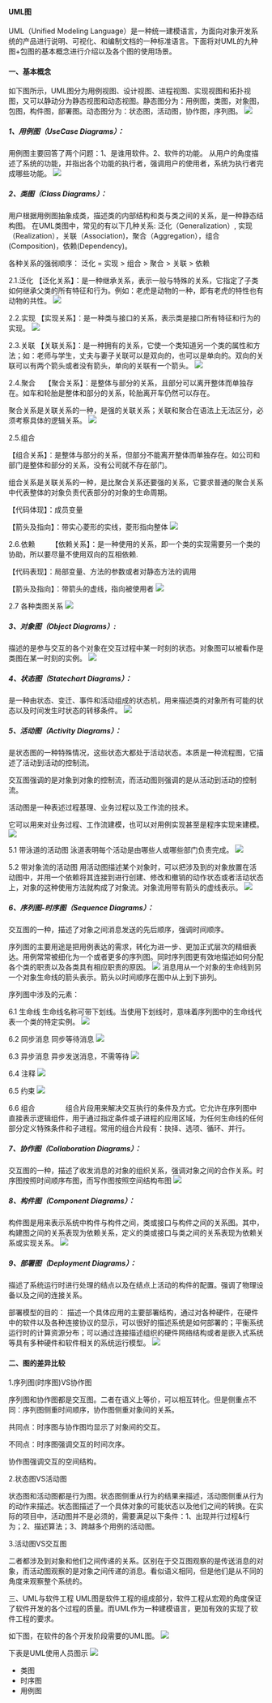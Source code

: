 #### UML图

UML（Unified Modeling Language）是一种统一建模语言，为面向对象开发系统的产品进行说明、可视化、和编制文档的一种标准语言。下面将对UML的九种图+包图的基本概念进行介绍以及各个图的使用场景。

#### 一、基本概念　　
如下图所示，UML图分为用例视图、设计视图、进程视图、实现视图和拓扑视图，又可以静动分为静态视图和动态视图。静态图分为：用例图，类图，对象图，包图，构件图，部署图。动态图分为：状态图，活动图，协作图，序列图。
![](/assets/uml_summary.png)

##### 1、用例图（UseCase Diagrams）： 
用例图主要回答了两个问题：1、是谁用软件。2、软件的功能。
从用户的角度描述了系统的功能，并指出各个功能的执行者，强调用户的使用者，系统为执行者完成哪些功能。
![](/assets/user_case_2.png)

##### 2、类图（Class Diagrams）：

用户根据用例图抽象成类，描述类的内部结构和类与类之间的关系，是一种静态结构图。 在UML类图中，常见的有以下几种关系: 泛化（Generalization）,  实现（Realization），关联（Association)，聚合（Aggregation），组合(Composition)，依赖(Dependency)。

各种关系的强弱顺序： 泛化 = 实现 > 组合 > 聚合 > 关联 > 依赖

2.1.泛化
【泛化关系】：是一种继承关系，表示一般与特殊的关系，它指定了子类如何继承父类的所有特征和行为。例如：老虎是动物的一种，即有老虎的特性也有动物的共性。
![](/assets/generalize_relation.png)

2.2.实现
【实现关系】：是一种类与接口的关系，表示类是接口所有特征和行为的实现。
![](/assets/interface_relation.png)

2.3.关联
【关联关系】：是一种拥有的关系，它使一个类知道另一个类的属性和方法；如：老师与学生，丈夫与妻子关联可以是双向的，也可以是单向的。双向的关联可以有两个箭头或者没有箭头，单向的关联有一个箭头。
![](/assets/relationship.png)

2.4.聚合　
【聚合关系】：是整体与部分的关系，且部分可以离开整体而单独存在。如车和轮胎是整体和部分的关系，轮胎离开车仍然可以存在。

聚合关系是关联关系的一种，是强的关联关系；关联和聚合在语法上无法区分，必须考察具体的逻辑关系。
![](/assets/aggregation_relation.png)


2.5.组合

【组合关系】：是整体与部分的关系，但部分不能离开整体而单独存在。如公司和部门是整体和部分的关系，没有公司就不存在部门。

组合关系是关联关系的一种，是比聚合关系还要强的关系，它要求普通的聚合关系中代表整体的对象负责代表部分的对象的生命周期。

【代码体现】：成员变量

【箭头及指向】：带实心菱形的实线，菱形指向整体
![](/assets/combination.png)

2.6.依赖　　
【依赖关系】：是一种使用的关系，即一个类的实现需要另一个类的协助，所以要尽量不使用双向的互相依赖.

【代码表现】：局部变量、方法的参数或者对静态方法的调用

【箭头及指向】：带箭头的虚线，指向被使用者
![](/assets/dependent.png)

2.7 各种类图关系
![](/assets/class_drawing.png)

##### 3、对象图（Object Diagrams）:
描述的是参与交互的各个对象在交互过程中某一时刻的状态。对象图可以被看作是类图在某一时刻的实例。
![](/assets/object_drawing.jpg)

##### 4、状态图（Statechart Diagrams）：
是一种由状态、变迁、事件和活动组成的状态机，用来描述类的对象所有可能的状态以及时间发生时状态的转移条件。
![](/assets/status_drawing.gif)

##### 5、活动图（Activity Diagrams）：
是状态图的一种特殊情况，这些状态大都处于活动状态。本质是一种流程图，它描述了活动到活动的控制流。　　　　

交互图强调的是对象到对象的控制流，而活动图则强调的是从活动到活动的控制流。

活动图是一种表述过程基理、业务过程以及工作流的技术。

它可以用来对业务过程、工作流建模，也可以对用例实现甚至是程序实现来建模。
![](/assets/active_drawing_1.jpg)

5.1 带泳道的活动图
泳道表明每个活动是由哪些人或哪些部门负责完成。
![](/assets/active_drawing_2.jpg)

5.2 带对象流的活动图
用活动图描述某个对象时，可以把涉及到的对象放置在活动图中，并用一个依赖将其连接到进行创建、修改和撤销的动作状态或者活动状态上，对象的这种使用方法就构成了对象流。对象流用带有箭头的虚线表示。
![](/assets/active_drawing_3.jpg)

##### 6、序列图-时序图（Sequence Diagrams）：

交互图的一种，描述了对象之间消息发送的先后顺序，强调时间顺序。

序列图的主要用途是把用例表达的需求，转化为进一步、更加正式层次的精细表达。用例常常被细化为一个或者更多的序列图。同时序列图更有效地描述如何分配各个类的职责以及各类具有相应职责的原因。
![](/assets/sequence_chart.jpg)
消息用从一个对象的生命线到另一个对象生命线的箭头表示。箭头以时间顺序在图中从上到下排列。 

序列图中涉及的元素：

6.1 生命线
生命线名称可带下划线。当使用下划线时，意味着序列图中的生命线代表一个类的特定实例。
![](/assets/sequence_chart_2.png)

6.2 同步消息
同步等待消息
![](/assets/sequence_chart_3.png)

6.3 异步消息
异步发送消息，不需等待
![](/assets/sequence_chart_4.png)

6.4 注释
![](/assets/sequence_chart_5.png)

6.5 约束
![](/assets/sequence_chart_6.png)

6.6 组合　　　　
组合片段用来解决交互执行的条件及方式。它允许在序列图中直接表示逻辑组件，用于通过指定条件或子进程的应用区域，为任何生命线的任何部分定义特殊条件和子进程。常用的组合片段有：抉择、选项、循环、并行。

##### 7、协作图（Collaboration Diagrams）：
交互图的一种，描述了收发消息的对象的组织关系，强调对象之间的合作关系。时序图按照时间顺序布图，而写作图按照空间结构布图
![](/assets/collaboration_diagram.png)

##### 8、构件图（Component Diagrams）：
构件图是用来表示系统中构件与构件之间，类或接口与构件之间的关系图。其中，构建图之间的关系表现为依赖关系，定义的类或接口与类之间的关系表现为依赖关系或实现关系。
![](/assets/component_diagrams.jpg)

##### 9、部署图（Deployment Diagrams）：
描述了系统运行时进行处理的结点以及在结点上活动的构件的配置。强调了物理设备以及之间的连接关系。

部署模型的目的：
描述一个具体应用的主要部署结构，通过对各种硬件，在硬件中的软件以及各种连接协议的显示，可以很好的描述系统是如何部署的；平衡系统运行时的计算资源分布；可以通过连接描述组织的硬件网络结构或者是嵌入式系统等具有多种硬件和软件相关的系统运行模型。
![](/assets/deployment_diagrams.jpg)


#### 二、图的差异比较
1.序列图(时序图)VS协作图

序列图和协作图都是交互图。二者在语义上等价，可以相互转化。但是侧重点不同：序列图侧重时间顺序，协作图侧重对象间的关系。

共同点：时序图与协作图均显示了对象间的交互。

不同点：时序图强调交互的时间次序。

协作图强调交互的空间结构。

2.状态图VS活动图

状态图和活动图都是行为图。状态图侧重从行为的结果来描述，活动图侧重从行为的动作来描述。状态图描述了一个具体对象的可能状态以及他们之间的转换。在实际的项目中，活动图并不是必须的，需要满足以下条件：1、出现并行过程&行为；2、描述算法；3、跨越多个用例的活动图。

3.活动图VS交互图

二者都涉及到对象和他们之间传递的关系。区别在于交互图观察的是传送消息的对象，而活动图观察的是对象之间传递的消息。看似语义相同，但是他们是从不同的角度来观察整个系统的。

三、UML与软件工程
UML图是软件工程的组成部分，软件工程从宏观的角度保证了软件开发的各个过程的质量。而UML作为一种建模语言，更加有效的实现了软件工程的要求。

如下图，在软件的各个开发阶段需要的UML图。
![](/assets/uml_and_software.png)

下表是UML使用人员图示
![](/assets/uml_manual.png)







* 类图
* 时序图
* 用例图 

